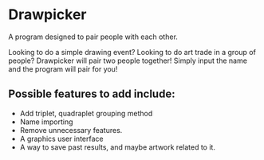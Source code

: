 # Drawpicker
A program designed to pair people with each other.

Looking to do a simple drawing event? Looking to do art trade in a group of people? Drawpicker will pair two people together! Simply input the name and the program will pair for you!

## Possible features to add include:
  - Add triplet, quadraplet grouping method
  - Name importing
  - Remove unnecessary features.
  - A graphics user interface
  - A way to save past results, and maybe artwork related to it.
